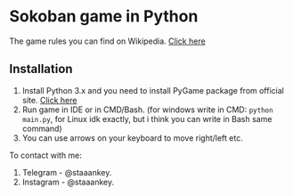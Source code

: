 # Sokoban game in Python

The game rules you can find on Wikipedia. [Click here](https://cutt.ly/Kj9gong)

## Installation
1. Install Python 3.x and you need to install PyGame package from official site. [Click here](https://www.pygame.org/news)
2. Run game in IDE or in CMD/Bash. (for windows write in CMD: ``` python main.py ```, for Linux idk exactly, but i think you can write in Bash same command)
3. You can use arrows on your keyboard to move right/left etc.

To contact with me:
1. Telegram - @staaankey.
2. Instagram - @staaankey.
